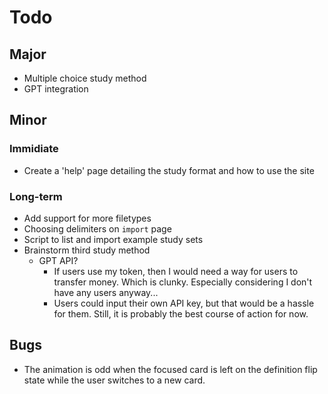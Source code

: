 # Todo

## Major

- Multiple choice study method
- GPT integration

## Minor

### Immidiate

- Create a 'help' page detailing the study format and how to use the site

### Long-term

- Add support for more filetypes
- Choosing delimiters on `import` page
- Script to list and import example study sets
- Brainstorm third study method
  - GPT API?
    - If users use my token, then I would need a way for users to transfer money. Which is clunky. Especially considering I don't have any users anyway...
    - Users could input their own API key, but that would be a hassle for them. Still, it is probably the best course of action for now.

## Bugs

- The animation is odd when the focused card is left on the definition flip state while the user switches to a new card.
